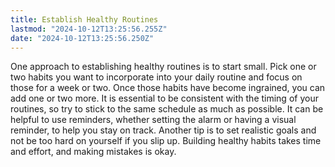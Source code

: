 ```yaml
---
title: Establish Healthy Routines
lastmod: "2024-10-12T13:25:56.255Z"
date: "2024-10-12T13:25:56.250Z"
---
```


One approach to establishing healthy routines is to start small. Pick one or two habits you want to incorporate into your daily routine and focus on those for a week or two. Once those habits have become ingrained, you can add one or two more. It is essential to be consistent with the timing of your routines, so try to stick to the same schedule as much as possible. It can be helpful to use reminders, whether setting the alarm or having a visual reminder, to help you stay on track. Another tip is to set realistic goals and not be too hard on yourself if you slip up. Building healthy habits takes time and effort, and making mistakes is okay.
